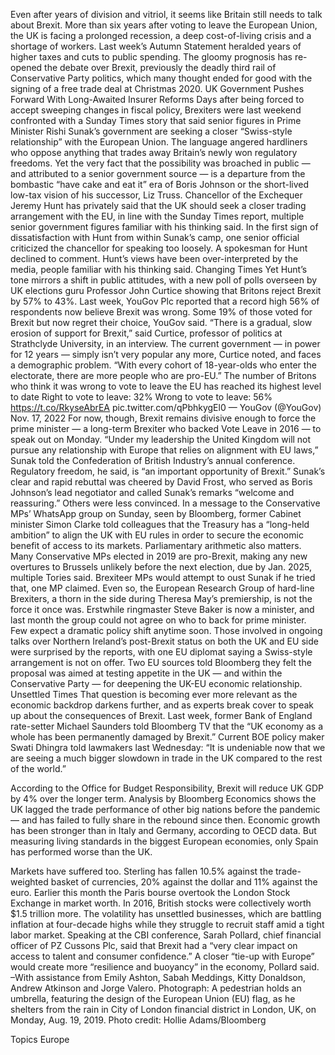 Even after years of division and vitriol, it seems like Britain still needs to talk about Brexit.
More than six years after voting to leave the European Union, the UK is facing a prolonged recession, a deep cost-of-living crisis and a shortage of workers. Last week’s Autumn Statement heralded years of higher taxes and cuts to public spending.
The gloomy prognosis has re-opened the debate over Brexit, previously the deadly third rail of Conservative Party politics, which many thought ended for good with the signing of a free trade deal at Christmas 2020.
UK Government Pushes Forward With Long-Awaited Insurer Reforms
Days after being forced to accept sweeping changes in fiscal policy, Brexiters were last weekend confronted with a Sunday Times story that said senior figures in Prime Minister Rishi Sunak’s government are seeking a closer “Swiss-style relationship” with the European Union.
The language angered hardliners who oppose anything that trades away Britain’s newly won regulatory freedoms. Yet the very fact that the possibility was broached in public — and attributed to a senior government source — is a departure from the bombastic “have cake and eat it” era of Boris Johnson or the short-lived low-tax vision of his successor, Liz Truss.
Chancellor of the Exchequer Jeremy Hunt has privately said that the UK should seek a closer trading arrangement with the EU, in line with the Sunday Times report, multiple senior government figures familiar with his thinking said. In the first sign of dissatisfaction with Hunt from within Sunak’s camp, one senior official criticized the chancellor for speaking too loosely.
A spokesman for Hunt declined to comment. Hunt’s views have been over-interpreted by the media, people familiar with his thinking said.
Changing Times
Yet Hunt’s tone mirrors a shift in public attitudes, with a new poll of polls overseen by UK elections guru Professor John Curtice showing that Britons reject Brexit by 57% to 43%. Last week, YouGov Plc reported that a record high 56% of respondents now believe Brexit was wrong. Some 19% of those voted for Brexit but now regret their choice, YouGov said.
“There is a gradual, slow erosion of support for Brexit,” said Curtice, professor of politics at Strathclyde University, in an interview.
The current government — in power for 12 years — simply isn’t very popular any more, Curtice noted, and faces a demographic problem. “With every cohort of 18-year-olds who enter the electorate, there are more people who are pro-EU.”
The number of Britons who think it was wrong to vote to leave the EU has reached its highest level to date
Right to vote to leave: 32%
Wrong to vote to leave: 56% https://t.co/RkyseAbrEA pic.twitter.com/qPbhkygEl0
— YouGov (@YouGov) Nov. 17, 2022
For now, though, Brexit remains divisive enough to force the prime minister — a long-term Brexiter who backed Vote Leave in 2016 — to speak out on Monday.
“Under my leadership the United Kingdom will not pursue any relationship with Europe that relies on alignment with EU laws,” Sunak told the Confederation of British Industry’s annual conference. Regulatory freedom, he said, is “an important opportunity of Brexit.”
Sunak’s clear and rapid rebuttal was cheered by David Frost, who served as Boris Johnson’s lead negotiator and called Sunak’s remarks “welcome and reassuring.”
Others were less convinced. In a message to the Conservative MPs’ WhatsApp group on Sunday, seen by Bloomberg, former Cabinet minister Simon Clarke told colleagues that the Treasury has a “long-held ambition” to align the UK with EU rules in order to secure the economic benefit of access to its markets.
Parliamentary arithmetic also matters. Many Conservative MPs elected in 2019 are pro-Brexit, making any new overtures to Brussels unlikely before the next election, due by Jan. 2025, multiple Tories said. Brexiteer MPs would attempt to oust Sunak if he tried that, one MP claimed.
Even so, the European Research Group of hard-line Brexiters, a thorn in the side during Theresa May’s premiership, is not the force it once was. Erstwhile ringmaster Steve Baker is now a minister, and last month the group could not agree on who to back for prime minister.
Few expect a dramatic policy shift anytime soon. Those involved in ongoing talks over Northern Ireland’s post-Brexit status on both the UK and EU side were surprised by the reports, with one EU diplomat saying a Swiss-style arrangement is not on offer. Two EU sources told Bloomberg they felt the proposal was aimed at testing appetite in the UK — and within the Conservative Party — for deepening the UK-EU economic relationship.
Unsettled Times
That question is becoming ever more relevant as the economic backdrop darkens further, and as experts break cover to speak up about the consequences of Brexit.
Last week, former Bank of England rate-setter Michael Saunders told Bloomberg TV that the “UK economy as a whole has been permanently damaged by Brexit.”
Current BOE policy maker Swati Dhingra told lawmakers last Wednesday: “It is undeniable now that we are seeing a much bigger slowdown in trade in the UK compared to the rest of the world.”

According to the Office for Budget Responsibility, Brexit will reduce UK GDP by 4% over the longer term. Analysis by Bloomberg Economics shows the UK lagged the trade performance of other big nations before the pandemic — and has failed to fully share in the rebound since then.
Economic growth has been stronger than in Italy and Germany, according to OECD data. But measuring living standards in the biggest European economies, only Spain has performed worse than the UK.

Markets have suffered too. Sterling has fallen 10.5% against the trade-weighted basket of currencies, 20% against the dollar and 11% against the euro. Earlier this month the Paris bourse overtook the London Stock Exchange in market worth. In 2016, British stocks were collectively worth $1.5 trillion more.
The volatility has unsettled businesses, which are battling inflation at four-decade highs while they struggle to recruit staff amid a tight labor market.
Speaking at the CBI conference, Sarah Pollard, chief financial officer of PZ Cussons Plc, said that Brexit had a “very clear impact on access to talent and consumer confidence.” A closer “tie-up with Europe” would create more “resilience and buoyancy” in the economy, Pollard said.
–With assistance from Emily Ashton, Sabah Meddings, Kitty Donaldson, Andrew Atkinson and Jorge Valero.
Photograph: A pedestrian holds an umbrella, featuring the design of the European Union (EU) flag, as he shelters from the rain in City of London financial district in London, UK, on Monday, Aug. 19, 2019. Photo credit: Hollie Adams/Bloomberg

Topics
Europe
